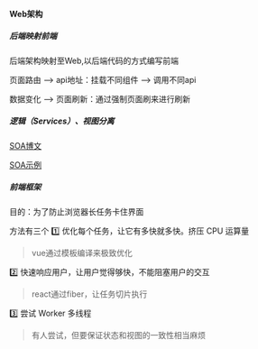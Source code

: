 #### Web架构



##### 后端映射前端

后端架构映射至Web,以后端代码的方式编写前端



页面路由 --> api地址：挂载不同组件 --> 调用不同api

数据变化 --> 页面刷新：通过强制页面刷来进行刷新



##### 逻辑（Services）、视图分离

[SOA博文](https://zhuanlan.zhihu.com/p/342999074)

[SOA示例](https://gitee.com/plightfield/react-soa-ex)



##### 前端框架

目的：为了防止浏览器长任务卡住界面

方法有三个
1️⃣ 优化每个任务，让它有多快就多快。挤压 CPU 运算量
> vue通过模板编译来极致优化

2️⃣ 快速响应用户，让用户觉得够快，不能阻塞用户的交互
> react通过fiber，让任务切片执行

3️⃣ 尝试 Worker 多线程
> 有人尝试，但要保证状态和视图的一致性相当麻烦